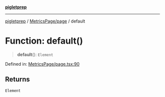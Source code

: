 [**pigletprep**](../../../README.md)

***

[pigletprep](../../../modules.md) / [MetricsPage/page](../README.md) / default

# Function: default()

> **default**(): `Element`

Defined in: [MetricsPage/page.tsx:90](https://github.com/Capstone-Projects-2025-Spring/project-piggyback-learning-team-1/blob/a10838fadf4c6956ac4e7c73109be0512a633a55/pigletprep/src/app/MetricsPage/page.tsx#L90)

## Returns

`Element`
